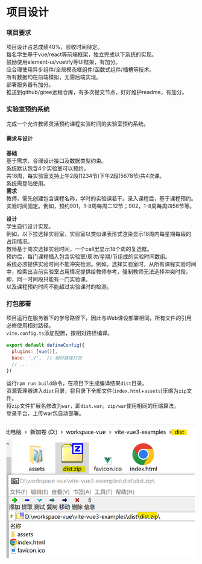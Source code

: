 # 项目设计

### 项目要求

项目设计占总成绩40%，验收时间待定。   
每名学生基于vue/react等前端框架，独立完成以下系统的实现。  
鼓励使用element-ui/vuetify等UI框架，有加分。  
应合理使用异步组件/全局模态框组件/函数式组件/插槽等技术。  
所有数据均在前端模拟，无需后端实现。  
部署服务器有加分。  
推送到github/gitee远程仓库，有多次提交节点，好好维护readme，有加分。  

### 实验室预约系统

完成一个允许教师灵活预约课程实验时间的实验室预约系统。

#### 需求与设计

**基础**  
基于需求，合理设计接口及数据类型约束。  
系统默认包含4个实验室可以预约。  
共18周，每实验室支持上午2段(1234节)下午2段(5678节)共4次课。  
系统需登陆使用。   
**需求**  
教师，需先创建包含课程名称，学时的实验课若干。录入课程后，基于课程预约。  
实验时间固定。例如，预约901，1-8周每周二12节；902，1-8周每周四56节等。  

**设计**  
学生自行设计实现。  
例如，以下拉选择实验室，实验室以类似课表形式渲染显示18周内每星期每段的占用情况。  
教师基于周次选择实验时间，一个cell里显示18个周的复选框。  
预约后，每门课程插入包含实验室/周次/星期/节组成的实验时间数组。   
系统必须提供实验时间不能冲突检测。例如，选择实验室时，从所有课程实验时间中，检索出当前实验室占用情况提供给教师参考，强制教师无法选择冲突时段。即，同一时间段只能有一门实验课。  
以及课程预约时间不能超过实验课时的检测。  

### 打包部署

项目运行在服务器下的学号路径下，因此与Web课设部署相同，所有文件的引用必修使用相对路径。  
`vite.config.ts`添加配置，按相对路径编译。  

```js
export default defineConfig({
  plugins: [vue()],
  base: './',  // 相对路径打包
  // ...
})
```

运行`npm run build`命令，在项目下生成编译结果`dist`目录。  
资源管理器进入`dist`目录，将目录下全部文件(`index.html`+`assets`)压缩为`zip`文件。  
将`zip`文件扩展名修改为`war`，即`dist.war`。`zip/war`使用相同的压缩算法。    
登录平台，上传war包自动部署。

<img title="" src="./assets/war-package-2024-05-07.png" alt="" width="500">
